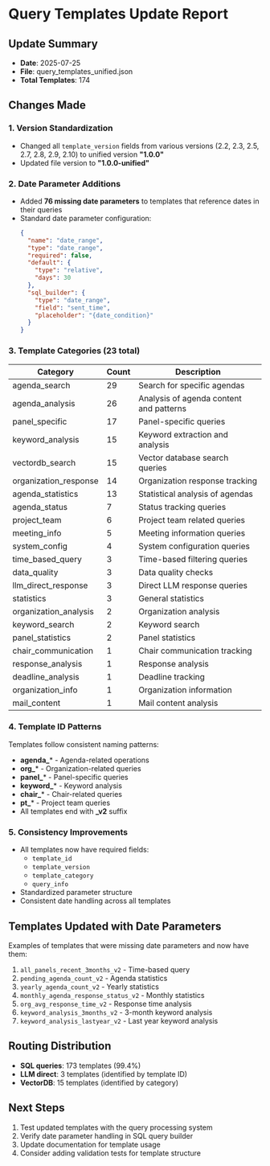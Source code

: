# Query Templates Update Report

## Update Summary
- **Date**: 2025-07-25
- **File**: query_templates_unified.json
- **Total Templates**: 174

## Changes Made

### 1. Version Standardization
- Changed all `template_version` fields from various versions (2.2, 2.3, 2.5, 2.7, 2.8, 2.9, 2.10) to unified version **"1.0.0"**
- Updated file version to **"1.0.0-unified"**

### 2. Date Parameter Additions
- Added **76 missing date parameters** to templates that reference dates in their queries
- Standard date parameter configuration:
  ```json
  {
    "name": "date_range",
    "type": "date_range",
    "required": false,
    "default": {
      "type": "relative",
      "days": 30
    },
    "sql_builder": {
      "type": "date_range",
      "field": "sent_time",
      "placeholder": "{date_condition}"
    }
  }
  ```

### 3. Template Categories (23 total)
| Category | Count | Description |
|----------|-------|-------------|
| agenda_search | 29 | Search for specific agendas |
| agenda_analysis | 26 | Analysis of agenda content and patterns |
| panel_specific | 17 | Panel-specific queries |
| keyword_analysis | 15 | Keyword extraction and analysis |
| vectordb_search | 15 | Vector database search queries |
| organization_response | 14 | Organization response tracking |
| agenda_statistics | 13 | Statistical analysis of agendas |
| agenda_status | 7 | Status tracking queries |
| project_team | 6 | Project team related queries |
| meeting_info | 5 | Meeting information queries |
| system_config | 4 | System configuration queries |
| time_based_query | 3 | Time-based filtering queries |
| data_quality | 3 | Data quality checks |
| llm_direct_response | 3 | Direct LLM response queries |
| statistics | 3 | General statistics |
| organization_analysis | 2 | Organization analysis |
| keyword_search | 2 | Keyword search |
| panel_statistics | 2 | Panel statistics |
| chair_communication | 1 | Chair communication tracking |
| response_analysis | 1 | Response analysis |
| deadline_analysis | 1 | Deadline tracking |
| organization_info | 1 | Organization information |
| mail_content | 1 | Mail content analysis |

### 4. Template ID Patterns

Templates follow consistent naming patterns:
- **agenda_*** - Agenda-related operations
- **org_*** - Organization-related queries
- **panel_*** - Panel-specific queries
- **keyword_*** - Keyword analysis
- **chair_*** - Chair-related queries
- **pt_*** - Project team queries
- All templates end with **_v2** suffix

### 5. Consistency Improvements
- All templates now have required fields:
  - `template_id`
  - `template_version`
  - `template_category`
  - `query_info`
- Standardized parameter structure
- Consistent date handling across all templates

## Templates Updated with Date Parameters

Examples of templates that were missing date parameters and now have them:
1. `all_panels_recent_3months_v2` - Time-based query
2. `pending_agenda_count_v2` - Agenda statistics
3. `yearly_agenda_count_v2` - Yearly statistics
4. `monthly_agenda_response_status_v2` - Monthly statistics
5. `org_avg_response_time_v2` - Response time analysis
6. `keyword_analysis_3months_v2` - 3-month keyword analysis
7. `keyword_analysis_lastyear_v2` - Last year keyword analysis

## Routing Distribution
- **SQL queries**: 173 templates (99.4%)
- **LLM direct**: 3 templates (identified by template ID)
- **VectorDB**: 15 templates (identified by category)

## Next Steps
1. Test updated templates with the query processing system
2. Verify date parameter handling in SQL query builder
3. Update documentation for template usage
4. Consider adding validation tests for template structure
